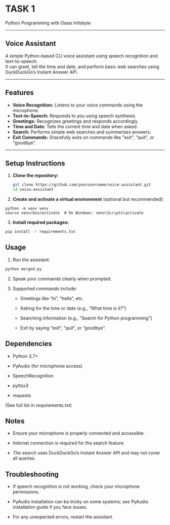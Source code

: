 # TASK 1 

Python Programming with Oasis Infobyte

---

## Voice Assistant

A simple Python-based CLI voice assistant using speech recognition and text-to-speech.  
It can greet, tell the time and date, and perform basic web searches using DuckDuckGo’s Instant Answer API.

---

## Features

- **Voice Recognition:** Listens to your voice commands using the microphone.
- **Text-to-Speech:** Responds to you using speech synthesis.
- **Greetings:** Recognizes greetings and responds accordingly.
- **Time and Date:** Tells the current time and date when asked.
- **Search:** Performs simple web searches and summarizes answers.
- **Exit Commands:** Gracefully exits on commands like "exit", "quit", or "goodbye".

---

## Setup Instructions

1. **Clone the repository:**

   ```bash
   git clone https://github.com/yourusername/voice-assistant.git
   cd voice-assistant
   ```
   
2. **Create and activate a virtual environment** (optional but recommended):

  ```
  python -m venv venv
  source venv/bin/activate  # On Windows: venv\Scripts\activate
  ```

3. **Install required packages:**

  ```bash
  pip install -r requirements.txt
  ```

## Usage
1. Run the assistant:

```bash
python merged.py
```

2. Speak your commands clearly when prompted.

3. Supported commands include:

      - Greetings like “hi”, “hello”, etc.

      - Asking for the time or date (e.g., “What time is it?”)

      - Searching information (e.g., “Search for Python programming”)

      - Exit by saying “exit”, “quit”, or “goodbye”.

## Dependencies
  - Python 3.7+
    
  - PyAudio (for microphone access)
  - SpeechRecognition
  - pyttsx3
  - requests

(See full list in requirements.txt)



## Notes
   - Ensure your microphone is properly connected and accessible.

   - Internet connection is required for the search feature.

   - The search uses DuckDuckGo’s Instant Answer API and may not cover all queries.

## Troubleshooting
   - If speech recognition is not working, check your microphone permissions.

   - PyAudio installation can be tricky on some systems; see PyAudio installation guide if you face issues.

   - For any unexpected errors, restart the assistant.
